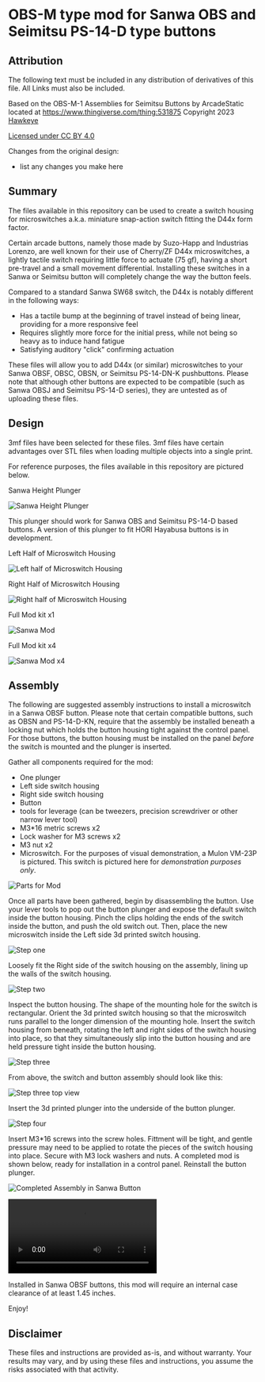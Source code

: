 # OBS-M type mod for Sanwa OBS and Seimitsu PS-14-D type buttons

## Attribution

The following text must be included in any distribution of derivatives of this file. All Links must also be included.

Based on the OBS-M-1 Assemblies for Seimitsu Buttons by ArcadeStatic located at https://www.thingiverse.com/thing:531875 
Copyright 2023 [Hawkeye](https://github.com/CapnHawke)

[Licensed under CC BY 4.0](https://creativecommons.org/licenses/by/4.0/)

Changes from the original design:
 - list any changes you make here

## Summary

The files available in this repository can be used to create a switch housing for microswitches a.k.a. miniature snap-action switch fitting the D44x form factor. 

Certain arcade buttons, namely those made by Suzo-Happ and Industrias Lorenzo, are well known for their use of Cherry/ZF D44x microswitches, a lightly tactile switch requiring little force to actuate (75 gf), having a short pre-travel and a small movement differential. Installing these switches in a Sanwa or Seimitsu button will completely change the way the button feels.

Compared to a standard Sanwa SW68 switch, the D44x is notably different in the following ways:
- Has a tactile bump at the beginning of travel instead of being linear, providing for a more responsive feel
- Requires slightly more force for the initial press, while not being so heavy as to induce hand fatigue
- Satisfying auditory "click" confirming actuation

These files will allow you to add D44x (or similar) microswitches to your Sanwa OBSF, OBSC, OBSN, or Seimitsu PS-14-DN-K pushbuttons. Please note that although other buttons are expected to be compatible (such as Sanwa OBSJ and Seimitsu PS-14-D series), they are untested as of uploading these files. 

## Design

3mf files have been selected for these files. 3mf files have certain advantages over STL files when loading multiple objects into a single print. 

For reference purposes, the files available in this repository are pictured below.

Sanwa Height Plunger

![Sanwa Height Plunger](https://github.com/CapnHawke/Arcade-Addons/blob/main/Button%20mods/Images/Sanwa%20height%20plunger.png)

This plunger should work for Sanwa OBS and Seimitsu PS-14-D based buttons. A version of this plunger to fit HORI Hayabusa buttons is in development.

Left Half of Microswitch Housing

![Left half of Microswitch Housing](https://github.com/CapnHawke/Arcade-Addons/blob/main/Button%20mods/Images/Microswitch%20Housing%20L.png)

Right Half of Microswitch Housing

![Right half of Microswitch Housing](https://github.com/CapnHawke/Arcade-Addons/blob/main/Button%20mods/Images/Microswitch%20Housing%20R.png)

Full Mod kit x1

![Sanwa Mod](https://github.com/CapnHawke/Arcade-Addons/blob/main/Button%20mods/Images/2023-12-10%20Sanwa%20mod.png)

Full Mod kit x4

![Sanwa Mod x4](https://github.com/CapnHawke/Arcade-Addons/blob/main/Button%20mods/Images/2023-12-10%20Sanwa%20mod%20x4.png)

## Assembly

The following are suggested assembly instructions to install a microswitch in a Sanwa OBSF button. Please note that certain compatible buttons, such as OBSN and PS-14-D-KN, require that the assembly be installed beneath a locking nut which holds the button housing tight against the control panel. For those buttons, the button housing must be installed on the panel *before* the switch is mounted and the plunger is inserted.

Gather all components required for the mod:
- One plunger
- Left side switch housing
- Right side switch housing
- Button
- tools for leverage (can be tweezers, precision screwdriver or other narrow lever tool)
- M3*16 metric screws x2
- Lock washer for M3 screws x2
- M3 nut x2
- Microswitch. For the purposes of visual demonstration, a Mulon VM-23P is pictured. This switch is pictured here for *demonstration purposes only*.

![Parts for Mod](https://github.com/CapnHawke/Arcade-Addons/blob/main/Button%20mods/Images/20231210%20Parts%20for%20mod.jpg)

Once all parts have been gathered, begin by disassembling the button. Use your lever tools to pop out the button plunger and expose the default switch inside the button housing. Pinch the clips holding the ends of the switch inside the button, and push the old switch out. Then, place the new microswitch inside the Left side 3d printed switch housing.

![Step one](https://github.com/CapnHawke/Arcade-Addons/blob/main/Button%20mods/Images/20231210%20First%20assembly%20step.jpg)

Loosely fit the Right side of the switch housing on the assembly, lining up the walls of the switch housing.

![Step two](https://github.com/CapnHawke/Arcade-Addons/blob/main/Button%20mods/Images/20231210%20Second%20assembly%20step.jpg)

Inspect the button housing. The shape of the mounting hole for the switch is rectangular. Orient the 3d printed switch housing so that the microswitch runs parallel to the longer dimension of the mounting hole. Insert the switch housing from beneath, rotating the left and right sides of the switch housing into place, so that they simultaneously slip into the button housing and are held pressure tight inside the button housing. 

![Step three](https://github.com/CapnHawke/Arcade-Addons/blob/main/Button%20mods/Images/20231210%20Third%20assembly%20step.jpg)

From above, the switch and button assembly should look like this:

![Step three top view](https://github.com/CapnHawke/Arcade-Addons/blob/main/Button%20mods/Images/20231210%20Third%20assembly%20step%20top.jpg)

Insert the 3d printed plunger into the underside of the button plunger.

![Step four](https://github.com/CapnHawke/Arcade-Addons/blob/main/Button%20mods/Images/20231210%20Plunger%20assembly%20step.jpg)

Insert M3*16 screws into the screw holes. Fittment will be tight, and gentle pressure may need to be applied to rotate the pieces of the switch housing into place. Secure with M3 lock washers and nuts. A completed mod is shown below, ready for installation in a control panel. Reinstall the button plunger.

![Completed Assembly in Sanwa Button](https://github.com/CapnHawke/Arcade-Addons/blob/main/Button%20mods/Images/20231210%20Completed%20Assembly.jpg)

![Video of Button test](https://github.com/CapnHawke/Arcade-Addons/blob/main/Button%20mods/Images/Video_20231210_Button%20test.mp4)

Installed in Sanwa OBSF buttons, this mod will require an internal case clearance of at least 1.45 inches. 

Enjoy!

## Disclaimer
These files and instructions are provided as-is, and without warranty. Your results may vary, and by using these files and instructions, you assume the risks associated with that activity. 